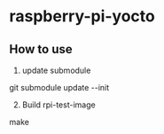 # raspberry-pi-yocto

## How to use

1. update submodule

git submodule update --init

2. Build rpi-test-image

make

